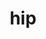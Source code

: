 ---
title: "hip"
layout: cache
categories: [package, develop]
meta: {"versions": ["5.5.1", "5.6.1", "6.1.2", "6.2.1", "6.2.4"], "compilers": ["gcc@=11.1.0", "gcc@=11.4.0", "gcc@=13.2.0"], "oss": ["ubuntu20.04", "ubuntu22.04", "ubuntu24.04"], "platforms": ["linux"], "targets": ["x86_64_v3"], "stacks": ["e4s", "gpu-tests", "ml-linux-x86_64-rocm", "root"], "num_specs": 85, "num_specs_by_stack": {"root": 85, "gpu-tests": 29, "e4s": 40, "ml-linux-x86_64-rocm": 16}}
spec_details: [{"hash": "ojrg7qjdekqvske5cg7tq2joeog625wa", "compiler": "gcc@=11.1.0", "versions": ["5.5.1"], "os": "ubuntu20.04", "platform": "linux", "target": "x86_64_v3", "variants": ["build_system=cmake", "build_type=Release", "~cuda", "generator=make", "~ipo", "patches=2d186d4,5068750,c2ee21c,ddd86f0", "+rocm"], "stacks": ["root", "gpu-tests"], "size": "-", "tarball": "https://binaries.spack.io/develop/build_cache/linux-ubuntu20.04-x86_64_v3/gcc-11.1.0/hip-5.5.1/linux-ubuntu20.04-x86_64_v3-gcc-11.1.0-hip-5.5.1-ojrg7qjdekqvske5cg7tq2joeog625wa.spack"}, {"hash": "3ckrdwlxq5j6eqbvwyd65e57neazbt4c", "compiler": "gcc@=11.1.0", "versions": ["5.6.1"], "os": "ubuntu20.04", "platform": "linux", "target": "x86_64_v3", "variants": ["build_system=cmake", "build_type=Release", "~cuda", "generator=make", "~ipo", "patches=aee7249,c2ee21c,e73e91b", "+rocm"], "stacks": ["root", "gpu-tests"], "size": "-", "tarball": "https://binaries.spack.io/develop/build_cache/linux-ubuntu20.04-x86_64_v3/gcc-11.1.0/hip-5.6.1/linux-ubuntu20.04-x86_64_v3-gcc-11.1.0-hip-5.6.1-3ckrdwlxq5j6eqbvwyd65e57neazbt4c.spack"}, {"hash": "3dvvckzgjcsk532v2bvxcijg7qcecwlm", "compiler": "gcc@=11.1.0", "versions": ["5.6.1"], "os": "ubuntu20.04", "platform": "linux", "target": "x86_64_v3", "variants": ["build_system=cmake", "build_type=Release", "~cuda", "generator=make", "~ipo", "patches=aee7249,c2ee21c,e73e91b", "+rocm"], "stacks": ["root", "gpu-tests"], "size": "-", "tarball": "https://binaries.spack.io/develop/build_cache/linux-ubuntu20.04-x86_64_v3/gcc-11.1.0/hip-5.6.1/linux-ubuntu20.04-x86_64_v3-gcc-11.1.0-hip-5.6.1-3dvvckzgjcsk532v2bvxcijg7qcecwlm.spack"}, {"hash": "4b7dwc6nm3qmlfnhzm5ofq335uutkhxl", "compiler": "gcc@=11.1.0", "versions": ["5.6.1"], "os": "ubuntu20.04", "platform": "linux", "target": "x86_64_v3", "variants": ["build_system=cmake", "build_type=Release", "~cuda", "generator=make", "~ipo", "patches=aee7249,c2ee21c,e73e91b", "+rocm"], "stacks": ["root", "gpu-tests"], "size": "-", "tarball": "https://binaries.spack.io/develop/build_cache/linux-ubuntu20.04-x86_64_v3/gcc-11.1.0/hip-5.6.1/linux-ubuntu20.04-x86_64_v3-gcc-11.1.0-hip-5.6.1-4b7dwc6nm3qmlfnhzm5ofq335uutkhxl.spack"}, {"hash": "4etcjsqblrodt223d3g2p5fa6y6stslh", "compiler": "gcc@=11.1.0", "versions": ["5.6.1"], "os": "ubuntu20.04", "platform": "linux", "target": "x86_64_v3", "variants": ["build_system=cmake", "build_type=Release", "~cuda", "generator=make", "~ipo", "patches=aee7249,c2ee21c,e73e91b", "+rocm"], "stacks": ["root", "gpu-tests"], "size": "-", "tarball": "https://binaries.spack.io/develop/build_cache/linux-ubuntu20.04-x86_64_v3/gcc-11.1.0/hip-5.6.1/linux-ubuntu20.04-x86_64_v3-gcc-11.1.0-hip-5.6.1-4etcjsqblrodt223d3g2p5fa6y6stslh.spack"}, {"hash": "4nfbreqv34p76fvdfifmap36kj2lacgj", "compiler": "gcc@=11.1.0", "versions": ["5.6.1"], "os": "ubuntu20.04", "platform": "linux", "target": "x86_64_v3", "variants": ["build_system=cmake", "build_type=Release", "~cuda", "generator=make", "~ipo", "patches=aee7249,c2ee21c,e73e91b", "+rocm"], "stacks": ["root", "gpu-tests"], "size": "-", "tarball": "https://binaries.spack.io/develop/build_cache/linux-ubuntu20.04-x86_64_v3/gcc-11.1.0/hip-5.6.1/linux-ubuntu20.04-x86_64_v3-gcc-11.1.0-hip-5.6.1-4nfbreqv34p76fvdfifmap36kj2lacgj.spack"}, {"hash": "6mll6htnjlgvd2dsrw7bkegn6m653vdn", "compiler": "gcc@=11.1.0", "versions": ["5.6.1"], "os": "ubuntu20.04", "platform": "linux", "target": "x86_64_v3", "variants": ["build_system=cmake", "build_type=Release", "~cuda", "generator=make", "~ipo", "patches=aee7249,c2ee21c,e73e91b", "+rocm"], "stacks": ["root", "gpu-tests"], "size": "-", "tarball": "https://binaries.spack.io/develop/build_cache/linux-ubuntu20.04-x86_64_v3/gcc-11.1.0/hip-5.6.1/linux-ubuntu20.04-x86_64_v3-gcc-11.1.0-hip-5.6.1-6mll6htnjlgvd2dsrw7bkegn6m653vdn.spack"}, {"hash": "6nxcbemrwdzruf43n7foeixjozjo4vmp", "compiler": "gcc@=11.1.0", "versions": ["5.6.1"], "os": "ubuntu20.04", "platform": "linux", "target": "x86_64_v3", "variants": ["build_system=cmake", "build_type=Release", "~cuda", "generator=make", "~ipo", "patches=aee7249,c2ee21c,e73e91b", "+rocm"], "stacks": ["root", "gpu-tests"], "size": "-", "tarball": "https://binaries.spack.io/develop/build_cache/linux-ubuntu20.04-x86_64_v3/gcc-11.1.0/hip-5.6.1/linux-ubuntu20.04-x86_64_v3-gcc-11.1.0-hip-5.6.1-6nxcbemrwdzruf43n7foeixjozjo4vmp.spack"}, {"hash": "6plr2nwomt3rs6z4spzomjua2ye4l7az", "compiler": "gcc@=11.1.0", "versions": ["5.6.1"], "os": "ubuntu20.04", "platform": "linux", "target": "x86_64_v3", "variants": ["build_system=cmake", "build_type=Release", "~cuda", "generator=make", "~ipo", "patches=aee7249,c2ee21c,e73e91b", "+rocm"], "stacks": ["root", "gpu-tests"], "size": "-", "tarball": "https://binaries.spack.io/develop/build_cache/linux-ubuntu20.04-x86_64_v3/gcc-11.1.0/hip-5.6.1/linux-ubuntu20.04-x86_64_v3-gcc-11.1.0-hip-5.6.1-6plr2nwomt3rs6z4spzomjua2ye4l7az.spack"}, {"hash": "7qvfehaniclknpa3pwpdbclgwwn4lu4p", "compiler": "gcc@=11.1.0", "versions": ["5.6.1"], "os": "ubuntu20.04", "platform": "linux", "target": "x86_64_v3", "variants": ["build_system=cmake", "build_type=Release", "~cuda", "generator=make", "~ipo", "patches=aee7249,c2ee21c,e73e91b", "+rocm"], "stacks": ["root", "gpu-tests"], "size": "-", "tarball": "https://binaries.spack.io/develop/build_cache/linux-ubuntu20.04-x86_64_v3/gcc-11.1.0/hip-5.6.1/linux-ubuntu20.04-x86_64_v3-gcc-11.1.0-hip-5.6.1-7qvfehaniclknpa3pwpdbclgwwn4lu4p.spack"}, {"hash": "aim7nqila5bfqcxdvfshxfptg4hcogfc", "compiler": "gcc@=11.1.0", "versions": ["5.6.1"], "os": "ubuntu20.04", "platform": "linux", "target": "x86_64_v3", "variants": ["build_system=cmake", "build_type=Release", "~cuda", "generator=make", "~ipo", "patches=aee7249,c2ee21c,e73e91b", "+rocm"], "stacks": ["root", "gpu-tests"], "size": "-", "tarball": "https://binaries.spack.io/develop/build_cache/linux-ubuntu20.04-x86_64_v3/gcc-11.1.0/hip-5.6.1/linux-ubuntu20.04-x86_64_v3-gcc-11.1.0-hip-5.6.1-aim7nqila5bfqcxdvfshxfptg4hcogfc.spack"}, {"hash": "cch3qgws37ro7himoja7hzg4hkckvlst", "compiler": "gcc@=11.1.0", "versions": ["5.6.1"], "os": "ubuntu20.04", "platform": "linux", "target": "x86_64_v3", "variants": ["build_system=cmake", "build_type=Release", "~cuda", "generator=make", "~ipo", "patches=aee7249,c2ee21c,e73e91b", "+rocm"], "stacks": ["root", "gpu-tests"], "size": "-", "tarball": "https://binaries.spack.io/develop/build_cache/linux-ubuntu20.04-x86_64_v3/gcc-11.1.0/hip-5.6.1/linux-ubuntu20.04-x86_64_v3-gcc-11.1.0-hip-5.6.1-cch3qgws37ro7himoja7hzg4hkckvlst.spack"}, {"hash": "d2tnpwqtcpbrpcmykbc3bbr6x2n5pxxd", "compiler": "gcc@=11.1.0", "versions": ["5.6.1"], "os": "ubuntu20.04", "platform": "linux", "target": "x86_64_v3", "variants": ["build_system=cmake", "build_type=Release", "~cuda", "generator=make", "~ipo", "patches=aee7249,c2ee21c,e73e91b", "+rocm"], "stacks": ["root", "gpu-tests"], "size": "-", "tarball": "https://binaries.spack.io/develop/build_cache/linux-ubuntu20.04-x86_64_v3/gcc-11.1.0/hip-5.6.1/linux-ubuntu20.04-x86_64_v3-gcc-11.1.0-hip-5.6.1-d2tnpwqtcpbrpcmykbc3bbr6x2n5pxxd.spack"}, {"hash": "eblv2jr3wsuk2arzl7ptx2i5ba2jqqeu", "compiler": "gcc@=11.1.0", "versions": ["5.6.1"], "os": "ubuntu20.04", "platform": "linux", "target": "x86_64_v3", "variants": ["build_system=cmake", "build_type=Release", "~cuda", "generator=make", "~ipo", "patches=aee7249,c2ee21c,e73e91b", "+rocm"], "stacks": ["root", "gpu-tests"], "size": "-", "tarball": "https://binaries.spack.io/develop/build_cache/linux-ubuntu20.04-x86_64_v3/gcc-11.1.0/hip-5.6.1/linux-ubuntu20.04-x86_64_v3-gcc-11.1.0-hip-5.6.1-eblv2jr3wsuk2arzl7ptx2i5ba2jqqeu.spack"}, {"hash": "k6njwm4pkcumxbrr5tv6wpt464ot2qxn", "compiler": "gcc@=11.1.0", "versions": ["5.6.1"], "os": "ubuntu20.04", "platform": "linux", "target": "x86_64_v3", "variants": ["build_system=cmake", "build_type=Release", "~cuda", "generator=make", "~ipo", "patches=aee7249,c2ee21c,e73e91b", "+rocm"], "stacks": ["root", "gpu-tests"], "size": "-", "tarball": "https://binaries.spack.io/develop/build_cache/linux-ubuntu20.04-x86_64_v3/gcc-11.1.0/hip-5.6.1/linux-ubuntu20.04-x86_64_v3-gcc-11.1.0-hip-5.6.1-k6njwm4pkcumxbrr5tv6wpt464ot2qxn.spack"}, {"hash": "o7gwoeohgft5ppyatsz4wwz3b5dqa2p3", "compiler": "gcc@=11.1.0", "versions": ["5.6.1"], "os": "ubuntu20.04", "platform": "linux", "target": "x86_64_v3", "variants": ["build_system=cmake", "build_type=Release", "~cuda", "generator=make", "~ipo", "patches=aee7249,c2ee21c,e73e91b", "+rocm"], "stacks": ["root", "gpu-tests"], "size": "-", "tarball": "https://binaries.spack.io/develop/build_cache/linux-ubuntu20.04-x86_64_v3/gcc-11.1.0/hip-5.6.1/linux-ubuntu20.04-x86_64_v3-gcc-11.1.0-hip-5.6.1-o7gwoeohgft5ppyatsz4wwz3b5dqa2p3.spack"}, {"hash": "pmsbmqaolkee6mjqefyizay5pp7b5dnm", "compiler": "gcc@=11.1.0", "versions": ["5.6.1"], "os": "ubuntu20.04", "platform": "linux", "target": "x86_64_v3", "variants": ["build_system=cmake", "build_type=Release", "~cuda", "generator=make", "~ipo", "patches=aee7249,c2ee21c,e73e91b", "+rocm"], "stacks": ["root", "gpu-tests"], "size": "-", "tarball": "https://binaries.spack.io/develop/build_cache/linux-ubuntu20.04-x86_64_v3/gcc-11.1.0/hip-5.6.1/linux-ubuntu20.04-x86_64_v3-gcc-11.1.0-hip-5.6.1-pmsbmqaolkee6mjqefyizay5pp7b5dnm.spack"}, {"hash": "rg2ie67nknxl3bm4bbrcrqnyh7hhq4uj", "compiler": "gcc@=11.1.0", "versions": ["5.6.1"], "os": "ubuntu20.04", "platform": "linux", "target": "x86_64_v3", "variants": ["build_system=cmake", "build_type=Release", "~cuda", "generator=make", "~ipo", "patches=aee7249,c2ee21c,e73e91b", "+rocm"], "stacks": ["root", "gpu-tests"], "size": "-", "tarball": "https://binaries.spack.io/develop/build_cache/linux-ubuntu20.04-x86_64_v3/gcc-11.1.0/hip-5.6.1/linux-ubuntu20.04-x86_64_v3-gcc-11.1.0-hip-5.6.1-rg2ie67nknxl3bm4bbrcrqnyh7hhq4uj.spack"}, {"hash": "rhuypngl3qde26lhj4zwobr63pyxtyz5", "compiler": "gcc@=11.1.0", "versions": ["5.6.1"], "os": "ubuntu20.04", "platform": "linux", "target": "x86_64_v3", "variants": ["build_system=cmake", "build_type=Release", "~cuda", "generator=make", "~ipo", "patches=aee7249,c2ee21c,e73e91b", "+rocm"], "stacks": ["root", "gpu-tests"], "size": "-", "tarball": "https://binaries.spack.io/develop/build_cache/linux-ubuntu20.04-x86_64_v3/gcc-11.1.0/hip-5.6.1/linux-ubuntu20.04-x86_64_v3-gcc-11.1.0-hip-5.6.1-rhuypngl3qde26lhj4zwobr63pyxtyz5.spack"}, {"hash": "t6y63gxswpa25p2baxgk3s3zfgwc62df", "compiler": "gcc@=11.1.0", "versions": ["5.6.1"], "os": "ubuntu20.04", "platform": "linux", "target": "x86_64_v3", "variants": ["build_system=cmake", "build_type=Release", "~cuda", "generator=make", "~ipo", "patches=aee7249,c2ee21c,e73e91b", "+rocm"], "stacks": ["root", "gpu-tests"], "size": "-", "tarball": "https://binaries.spack.io/develop/build_cache/linux-ubuntu20.04-x86_64_v3/gcc-11.1.0/hip-5.6.1/linux-ubuntu20.04-x86_64_v3-gcc-11.1.0-hip-5.6.1-t6y63gxswpa25p2baxgk3s3zfgwc62df.spack"}, {"hash": "tkcivgxcn2meec6wsmjcxkbdfz7fttu3", "compiler": "gcc@=11.1.0", "versions": ["5.6.1"], "os": "ubuntu20.04", "platform": "linux", "target": "x86_64_v3", "variants": ["build_system=cmake", "build_type=Release", "~cuda", "generator=make", "~ipo", "patches=aee7249,c2ee21c,e73e91b", "+rocm"], "stacks": ["root", "gpu-tests"], "size": "-", "tarball": "https://binaries.spack.io/develop/build_cache/linux-ubuntu20.04-x86_64_v3/gcc-11.1.0/hip-5.6.1/linux-ubuntu20.04-x86_64_v3-gcc-11.1.0-hip-5.6.1-tkcivgxcn2meec6wsmjcxkbdfz7fttu3.spack"}, {"hash": "uq5ip24rxjvu4w5efbnp67q6bupjbsk6", "compiler": "gcc@=11.1.0", "versions": ["5.6.1"], "os": "ubuntu20.04", "platform": "linux", "target": "x86_64_v3", "variants": ["build_system=cmake", "build_type=Release", "~cuda", "generator=make", "~ipo", "patches=aee7249,c2ee21c,e73e91b", "+rocm"], "stacks": ["root", "gpu-tests"], "size": "-", "tarball": "https://binaries.spack.io/develop/build_cache/linux-ubuntu20.04-x86_64_v3/gcc-11.1.0/hip-5.6.1/linux-ubuntu20.04-x86_64_v3-gcc-11.1.0-hip-5.6.1-uq5ip24rxjvu4w5efbnp67q6bupjbsk6.spack"}, {"hash": "vg76oxosnycfgulgaqlnop5x5wqbvndo", "compiler": "gcc@=11.1.0", "versions": ["5.6.1"], "os": "ubuntu20.04", "platform": "linux", "target": "x86_64_v3", "variants": ["build_system=cmake", "build_type=Release", "~cuda", "generator=make", "~ipo", "patches=aee7249,c2ee21c,e73e91b", "+rocm"], "stacks": ["root", "gpu-tests"], "size": "-", "tarball": "https://binaries.spack.io/develop/build_cache/linux-ubuntu20.04-x86_64_v3/gcc-11.1.0/hip-5.6.1/linux-ubuntu20.04-x86_64_v3-gcc-11.1.0-hip-5.6.1-vg76oxosnycfgulgaqlnop5x5wqbvndo.spack"}, {"hash": "w37ohitcr6rktzc6te3t72abiz3mdw5j", "compiler": "gcc@=11.1.0", "versions": ["5.6.1"], "os": "ubuntu20.04", "platform": "linux", "target": "x86_64_v3", "variants": ["build_system=cmake", "build_type=Release", "~cuda", "generator=make", "~ipo", "patches=aee7249,c2ee21c,e73e91b", "+rocm"], "stacks": ["root", "gpu-tests"], "size": "-", "tarball": "https://binaries.spack.io/develop/build_cache/linux-ubuntu20.04-x86_64_v3/gcc-11.1.0/hip-5.6.1/linux-ubuntu20.04-x86_64_v3-gcc-11.1.0-hip-5.6.1-w37ohitcr6rktzc6te3t72abiz3mdw5j.spack"}, {"hash": "wdtpgjvr3ka7vwfeli5oebj7uo4j4kyh", "compiler": "gcc@=11.1.0", "versions": ["5.6.1"], "os": "ubuntu20.04", "platform": "linux", "target": "x86_64_v3", "variants": ["build_system=cmake", "build_type=Release", "~cuda", "generator=make", "~ipo", "patches=aee7249,c2ee21c,e73e91b", "+rocm"], "stacks": ["root", "gpu-tests"], "size": "-", "tarball": "https://binaries.spack.io/develop/build_cache/linux-ubuntu20.04-x86_64_v3/gcc-11.1.0/hip-5.6.1/linux-ubuntu20.04-x86_64_v3-gcc-11.1.0-hip-5.6.1-wdtpgjvr3ka7vwfeli5oebj7uo4j4kyh.spack"}, {"hash": "wezjgqhpb75itvtte3dmbxmwdyjhs5mj", "compiler": "gcc@=11.1.0", "versions": ["5.6.1"], "os": "ubuntu20.04", "platform": "linux", "target": "x86_64_v3", "variants": ["build_system=cmake", "build_type=Release", "~cuda", "generator=make", "~ipo", "patches=aee7249,c2ee21c,e73e91b", "+rocm"], "stacks": ["root", "gpu-tests"], "size": "-", "tarball": "https://binaries.spack.io/develop/build_cache/linux-ubuntu20.04-x86_64_v3/gcc-11.1.0/hip-5.6.1/linux-ubuntu20.04-x86_64_v3-gcc-11.1.0-hip-5.6.1-wezjgqhpb75itvtte3dmbxmwdyjhs5mj.spack"}, {"hash": "xg2mp2gmocvti6mb5it5rb3nsvhljaw7", "compiler": "gcc@=11.1.0", "versions": ["5.6.1"], "os": "ubuntu20.04", "platform": "linux", "target": "x86_64_v3", "variants": ["build_system=cmake", "build_type=Release", "~cuda", "generator=make", "~ipo", "patches=aee7249,c2ee21c,e73e91b", "+rocm"], "stacks": ["root", "gpu-tests"], "size": "-", "tarball": "https://binaries.spack.io/develop/build_cache/linux-ubuntu20.04-x86_64_v3/gcc-11.1.0/hip-5.6.1/linux-ubuntu20.04-x86_64_v3-gcc-11.1.0-hip-5.6.1-xg2mp2gmocvti6mb5it5rb3nsvhljaw7.spack"}, {"hash": "xu2vb3tnqgsznmqpxcf63yonfd4dzxkg", "compiler": "gcc@=11.1.0", "versions": ["5.6.1"], "os": "ubuntu20.04", "platform": "linux", "target": "x86_64_v3", "variants": ["build_system=cmake", "build_type=Release", "~cuda", "generator=make", "~ipo", "patches=aee7249,c2ee21c,e73e91b", "+rocm"], "stacks": ["root", "gpu-tests"], "size": "-", "tarball": "https://binaries.spack.io/develop/build_cache/linux-ubuntu20.04-x86_64_v3/gcc-11.1.0/hip-5.6.1/linux-ubuntu20.04-x86_64_v3-gcc-11.1.0-hip-5.6.1-xu2vb3tnqgsznmqpxcf63yonfd4dzxkg.spack"}, {"hash": "zknbnp5i62ldxadnrk6aveor5i52sryv", "compiler": "gcc@=11.1.0", "versions": ["5.6.1"], "os": "ubuntu20.04", "platform": "linux", "target": "x86_64_v3", "variants": ["build_system=cmake", "build_type=Release", "~cuda", "generator=make", "~ipo", "patches=aee7249,c2ee21c,e73e91b", "+rocm"], "stacks": ["root", "gpu-tests"], "size": "-", "tarball": "https://binaries.spack.io/develop/build_cache/linux-ubuntu20.04-x86_64_v3/gcc-11.1.0/hip-5.6.1/linux-ubuntu20.04-x86_64_v3-gcc-11.1.0-hip-5.6.1-zknbnp5i62ldxadnrk6aveor5i52sryv.spack"}, {"hash": "6kvpa6f6vm5mcbipar2brhj4fz33juba", "compiler": "gcc@=11.4.0", "versions": ["6.2.1"], "os": "ubuntu22.04", "platform": "linux", "target": "x86_64_v3", "variants": ["~asan", "build_system=cmake", "build_type=Release", "~cuda", "generator=make", "~ipo", "patches=1f65dfe", "+rocm"], "stacks": ["root", "e4s"], "size": "-", "tarball": "https://binaries.spack.io/develop/build_cache/linux-ubuntu22.04-x86_64_v3/gcc-11.4.0/hip-6.2.1/linux-ubuntu22.04-x86_64_v3-gcc-11.4.0-hip-6.2.1-6kvpa6f6vm5mcbipar2brhj4fz33juba.spack"}, {"hash": "zn4m4v6bdq7ahth3bntcaxyeurefkvrr", "compiler": "gcc@=11.4.0", "versions": ["6.2.1"], "os": "ubuntu22.04", "platform": "linux", "target": "x86_64_v3", "variants": ["~asan", "build_system=cmake", "build_type=Release", "~cuda", "generator=make", "~ipo", "patches=1f65dfe", "+rocm"], "stacks": ["root", "e4s"], "size": "-", "tarball": "https://binaries.spack.io/develop/build_cache/linux-ubuntu22.04-x86_64_v3/gcc-11.4.0/hip-6.2.1/linux-ubuntu22.04-x86_64_v3-gcc-11.4.0-hip-6.2.1-zn4m4v6bdq7ahth3bntcaxyeurefkvrr.spack"}, {"hash": "zmry5f3x55idlyj4dg5yixb7kndj4x3a", "compiler": "gcc@=11.4.0", "versions": ["6.2.1"], "os": "ubuntu22.04", "platform": "linux", "target": "x86_64_v3", "variants": ["~asan", "build_system=cmake", "build_type=Release", "~cuda", "generator=make", "~ipo", "patches=1f65dfe", "+rocm"], "stacks": ["root", "e4s"], "size": "-", "tarball": "https://binaries.spack.io/develop/build_cache/linux-ubuntu22.04-x86_64_v3/gcc-11.4.0/hip-6.2.1/linux-ubuntu22.04-x86_64_v3-gcc-11.4.0-hip-6.2.1-zmry5f3x55idlyj4dg5yixb7kndj4x3a.spack"}, {"hash": "kcnvajvuimsciadjmfqqxde7ceoundo6", "compiler": "gcc@=11.4.0", "versions": ["6.2.1"], "os": "ubuntu22.04", "platform": "linux", "target": "x86_64_v3", "variants": ["~asan", "build_system=cmake", "build_type=Release", "~cuda", "generator=make", "~ipo", "patches=1f65dfe", "+rocm"], "stacks": ["root", "e4s"], "size": "-", "tarball": "https://binaries.spack.io/develop/build_cache/linux-ubuntu22.04-x86_64_v3/gcc-11.4.0/hip-6.2.1/linux-ubuntu22.04-x86_64_v3-gcc-11.4.0-hip-6.2.1-kcnvajvuimsciadjmfqqxde7ceoundo6.spack"}, {"hash": "aijmdxrjyanaiy2sp4gw5mo7cyopu7rh", "compiler": "gcc@=11.4.0", "versions": ["6.2.1"], "os": "ubuntu22.04", "platform": "linux", "target": "x86_64_v3", "variants": ["~asan", "build_system=cmake", "build_type=Release", "~cuda", "generator=make", "~ipo", "patches=1f65dfe", "+rocm"], "stacks": ["root", "e4s"], "size": "-", "tarball": "https://binaries.spack.io/develop/build_cache/linux-ubuntu22.04-x86_64_v3/gcc-11.4.0/hip-6.2.1/linux-ubuntu22.04-x86_64_v3-gcc-11.4.0-hip-6.2.1-aijmdxrjyanaiy2sp4gw5mo7cyopu7rh.spack"}, {"hash": "h4fs3rw3uho55vx3pkmovs574gllgyze", "compiler": "gcc@=11.4.0", "versions": ["6.2.1"], "os": "ubuntu22.04", "platform": "linux", "target": "x86_64_v3", "variants": ["~asan", "build_system=cmake", "build_type=Release", "~cuda", "generator=make", "~ipo", "patches=1f65dfe", "+rocm"], "stacks": ["root", "e4s"], "size": "-", "tarball": "https://binaries.spack.io/develop/build_cache/linux-ubuntu22.04-x86_64_v3/gcc-11.4.0/hip-6.2.1/linux-ubuntu22.04-x86_64_v3-gcc-11.4.0-hip-6.2.1-h4fs3rw3uho55vx3pkmovs574gllgyze.spack"}, {"hash": "rnogd54qpmrtcwj4wil5dmrhljdvbrya", "compiler": "gcc@=11.4.0", "versions": ["6.2.1"], "os": "ubuntu22.04", "platform": "linux", "target": "x86_64_v3", "variants": ["~asan", "build_system=cmake", "build_type=Release", "~cuda", "generator=make", "~ipo", "patches=1f65dfe", "+rocm"], "stacks": ["root", "e4s"], "size": "-", "tarball": "https://binaries.spack.io/develop/build_cache/linux-ubuntu22.04-x86_64_v3/gcc-11.4.0/hip-6.2.1/linux-ubuntu22.04-x86_64_v3-gcc-11.4.0-hip-6.2.1-rnogd54qpmrtcwj4wil5dmrhljdvbrya.spack"}, {"hash": "nyqncanv2jdg5wdxhysexwbpl2epdhbq", "compiler": "gcc@=11.4.0", "versions": ["6.2.4"], "os": "ubuntu22.04", "platform": "linux", "target": "x86_64_v3", "variants": ["~asan", "build_system=cmake", "build_type=Release", "~cuda", "generator=make", "~ipo", "patches=1f65dfe", "+rocm"], "stacks": ["root", "e4s"], "size": "-", "tarball": "https://binaries.spack.io/develop/build_cache/linux-ubuntu22.04-x86_64_v3/gcc-11.4.0/hip-6.2.4/linux-ubuntu22.04-x86_64_v3-gcc-11.4.0-hip-6.2.4-nyqncanv2jdg5wdxhysexwbpl2epdhbq.spack"}, {"hash": "nvjpkknsczp4xul3k2tbtlfqpswk4kuv", "compiler": "gcc@=11.4.0", "versions": ["6.2.4"], "os": "ubuntu22.04", "platform": "linux", "target": "x86_64_v3", "variants": ["~asan", "build_system=cmake", "build_type=Release", "~cuda", "generator=make", "~ipo", "patches=1f65dfe", "+rocm"], "stacks": ["root", "e4s"], "size": "-", "tarball": "https://binaries.spack.io/develop/build_cache/linux-ubuntu22.04-x86_64_v3/gcc-11.4.0/hip-6.2.4/linux-ubuntu22.04-x86_64_v3-gcc-11.4.0-hip-6.2.4-nvjpkknsczp4xul3k2tbtlfqpswk4kuv.spack"}, {"hash": "usqme62p2dfptzdmexx73oqqqcvutmrm", "compiler": "gcc@=11.4.0", "versions": ["6.2.4"], "os": "ubuntu22.04", "platform": "linux", "target": "x86_64_v3", "variants": ["~asan", "build_system=cmake", "build_type=Release", "~cuda", "generator=make", "~ipo", "patches=1f65dfe", "+rocm"], "stacks": ["root", "e4s"], "size": "-", "tarball": "https://binaries.spack.io/develop/build_cache/linux-ubuntu22.04-x86_64_v3/gcc-11.4.0/hip-6.2.4/linux-ubuntu22.04-x86_64_v3-gcc-11.4.0-hip-6.2.4-usqme62p2dfptzdmexx73oqqqcvutmrm.spack"}, {"hash": "j7aq6egdaimxefmuczoprlmzmbk4qiiu", "compiler": "gcc@=11.4.0", "versions": ["6.2.1"], "os": "ubuntu22.04", "platform": "linux", "target": "x86_64_v3", "variants": ["~asan", "build_system=cmake", "build_type=Release", "~cuda", "generator=make", "~ipo", "patches=1f65dfe", "+rocm"], "stacks": ["root", "e4s"], "size": "-", "tarball": "https://binaries.spack.io/develop/build_cache/linux-ubuntu22.04-x86_64_v3/gcc-11.4.0/hip-6.2.1/linux-ubuntu22.04-x86_64_v3-gcc-11.4.0-hip-6.2.1-j7aq6egdaimxefmuczoprlmzmbk4qiiu.spack"}, {"hash": "aaok4skdzuh5nun52x4qsdbit4ev2j5s", "compiler": "gcc@=11.4.0", "versions": ["6.2.4"], "os": "ubuntu22.04", "platform": "linux", "target": "x86_64_v3", "variants": ["~asan", "build_system=cmake", "build_type=Release", "~cuda", "generator=make", "~ipo", "patches=1f65dfe", "+rocm"], "stacks": ["root", "e4s"], "size": "-", "tarball": "https://binaries.spack.io/develop/build_cache/linux-ubuntu22.04-x86_64_v3/gcc-11.4.0/hip-6.2.4/linux-ubuntu22.04-x86_64_v3-gcc-11.4.0-hip-6.2.4-aaok4skdzuh5nun52x4qsdbit4ev2j5s.spack"}, {"hash": "6sbuadvmzqpxvhlukvanndzxdqyust7m", "compiler": "gcc@=11.4.0", "versions": ["6.2.1"], "os": "ubuntu22.04", "platform": "linux", "target": "x86_64_v3", "variants": ["~asan", "build_system=cmake", "build_type=Release", "~cuda", "generator=make", "~ipo", "patches=1f65dfe", "+rocm"], "stacks": ["root", "e4s"], "size": "-", "tarball": "https://binaries.spack.io/develop/build_cache/linux-ubuntu22.04-x86_64_v3/gcc-11.4.0/hip-6.2.1/linux-ubuntu22.04-x86_64_v3-gcc-11.4.0-hip-6.2.1-6sbuadvmzqpxvhlukvanndzxdqyust7m.spack"}, {"hash": "77asvedo3m4zufoprji6qzdkemqu4gtq", "compiler": "gcc@=11.4.0", "versions": ["6.2.1"], "os": "ubuntu22.04", "platform": "linux", "target": "x86_64_v3", "variants": ["~asan", "build_system=cmake", "build_type=Release", "~cuda", "generator=make", "~ipo", "patches=1f65dfe", "+rocm"], "stacks": ["root", "e4s"], "size": "-", "tarball": "https://binaries.spack.io/develop/build_cache/linux-ubuntu22.04-x86_64_v3/gcc-11.4.0/hip-6.2.1/linux-ubuntu22.04-x86_64_v3-gcc-11.4.0-hip-6.2.1-77asvedo3m4zufoprji6qzdkemqu4gtq.spack"}, {"hash": "icwl7twxabm5t4oznsuylrkz52vnfzz4", "compiler": "gcc@=11.4.0", "versions": ["6.2.1"], "os": "ubuntu22.04", "platform": "linux", "target": "x86_64_v3", "variants": ["~asan", "build_system=cmake", "build_type=Release", "~cuda", "generator=make", "~ipo", "patches=1f65dfe", "+rocm"], "stacks": ["root", "e4s"], "size": "-", "tarball": "https://binaries.spack.io/develop/build_cache/linux-ubuntu22.04-x86_64_v3/gcc-11.4.0/hip-6.2.1/linux-ubuntu22.04-x86_64_v3-gcc-11.4.0-hip-6.2.1-icwl7twxabm5t4oznsuylrkz52vnfzz4.spack"}, {"hash": "bxfmwlbvswrd6sz7hzjqg36fiavj2d3h", "compiler": "gcc@=11.4.0", "versions": ["6.2.1"], "os": "ubuntu22.04", "platform": "linux", "target": "x86_64_v3", "variants": ["~asan", "build_system=cmake", "build_type=Release", "~cuda", "generator=make", "~ipo", "patches=1f65dfe", "+rocm"], "stacks": ["root", "e4s"], "size": "-", "tarball": "https://binaries.spack.io/develop/build_cache/linux-ubuntu22.04-x86_64_v3/gcc-11.4.0/hip-6.2.1/linux-ubuntu22.04-x86_64_v3-gcc-11.4.0-hip-6.2.1-bxfmwlbvswrd6sz7hzjqg36fiavj2d3h.spack"}, {"hash": "wn6bna4euzpfmpnpoig7ja3mjjjdsbme", "compiler": "gcc@=11.4.0", "versions": ["6.2.4"], "os": "ubuntu22.04", "platform": "linux", "target": "x86_64_v3", "variants": ["~asan", "build_system=cmake", "build_type=Release", "~cuda", "generator=make", "~ipo", "patches=1f65dfe", "+rocm"], "stacks": ["root", "e4s"], "size": "-", "tarball": "https://binaries.spack.io/develop/build_cache/linux-ubuntu22.04-x86_64_v3/gcc-11.4.0/hip-6.2.4/linux-ubuntu22.04-x86_64_v3-gcc-11.4.0-hip-6.2.4-wn6bna4euzpfmpnpoig7ja3mjjjdsbme.spack"}, {"hash": "lccdbolom56cwmrkf2hu35c3yuxbynrk", "compiler": "gcc@=11.4.0", "versions": ["6.2.1"], "os": "ubuntu22.04", "platform": "linux", "target": "x86_64_v3", "variants": ["~asan", "build_system=cmake", "build_type=Release", "~cuda", "generator=make", "~ipo", "patches=1f65dfe", "+rocm"], "stacks": ["root", "e4s"], "size": "-", "tarball": "https://binaries.spack.io/develop/build_cache/linux-ubuntu22.04-x86_64_v3/gcc-11.4.0/hip-6.2.1/linux-ubuntu22.04-x86_64_v3-gcc-11.4.0-hip-6.2.1-lccdbolom56cwmrkf2hu35c3yuxbynrk.spack"}, {"hash": "qyruzagpevwg3nanjnp7ekjlou53iwdb", "compiler": "gcc@=11.4.0", "versions": ["6.2.4"], "os": "ubuntu22.04", "platform": "linux", "target": "x86_64_v3", "variants": ["~asan", "build_system=cmake", "build_type=Release", "~cuda", "generator=make", "~ipo", "patches=1f65dfe", "+rocm"], "stacks": ["root", "e4s"], "size": "-", "tarball": "https://binaries.spack.io/develop/build_cache/linux-ubuntu22.04-x86_64_v3/gcc-11.4.0/hip-6.2.4/linux-ubuntu22.04-x86_64_v3-gcc-11.4.0-hip-6.2.4-qyruzagpevwg3nanjnp7ekjlou53iwdb.spack"}, {"hash": "bqysnrqk3nyxqvmhitknaqh7kefpxjmj", "compiler": "gcc@=11.4.0", "versions": ["6.2.1"], "os": "ubuntu22.04", "platform": "linux", "target": "x86_64_v3", "variants": ["~asan", "build_system=cmake", "build_type=Release", "~cuda", "generator=make", "~ipo", "patches=1f65dfe", "+rocm"], "stacks": ["root", "e4s"], "size": "-", "tarball": "https://binaries.spack.io/develop/build_cache/linux-ubuntu22.04-x86_64_v3/gcc-11.4.0/hip-6.2.1/linux-ubuntu22.04-x86_64_v3-gcc-11.4.0-hip-6.2.1-bqysnrqk3nyxqvmhitknaqh7kefpxjmj.spack"}, {"hash": "6tkabaedllcngtudheswyaprennvfgmz", "compiler": "gcc@=11.4.0", "versions": ["6.2.1"], "os": "ubuntu22.04", "platform": "linux", "target": "x86_64_v3", "variants": ["~asan", "build_system=cmake", "build_type=Release", "~cuda", "generator=make", "~ipo", "patches=1f65dfe", "+rocm"], "stacks": ["root", "e4s"], "size": "-", "tarball": "https://binaries.spack.io/develop/build_cache/linux-ubuntu22.04-x86_64_v3/gcc-11.4.0/hip-6.2.1/linux-ubuntu22.04-x86_64_v3-gcc-11.4.0-hip-6.2.1-6tkabaedllcngtudheswyaprennvfgmz.spack"}, {"hash": "6xkgt7ja2llh7gorgyct6kk7s3vcopgr", "compiler": "gcc@=11.4.0", "versions": ["6.2.1"], "os": "ubuntu22.04", "platform": "linux", "target": "x86_64_v3", "variants": ["~asan", "build_system=cmake", "build_type=Release", "~cuda", "generator=make", "~ipo", "patches=1f65dfe", "+rocm"], "stacks": ["root", "e4s"], "size": "-", "tarball": "https://binaries.spack.io/develop/build_cache/linux-ubuntu22.04-x86_64_v3/gcc-11.4.0/hip-6.2.1/linux-ubuntu22.04-x86_64_v3-gcc-11.4.0-hip-6.2.1-6xkgt7ja2llh7gorgyct6kk7s3vcopgr.spack"}, {"hash": "7x66iobbiuhez43opyynz34w7v7v5qzl", "compiler": "gcc@=11.4.0", "versions": ["6.2.1"], "os": "ubuntu22.04", "platform": "linux", "target": "x86_64_v3", "variants": ["~asan", "build_system=cmake", "build_type=Release", "~cuda", "generator=make", "~ipo", "patches=1f65dfe", "+rocm"], "stacks": ["root", "e4s"], "size": "-", "tarball": "https://binaries.spack.io/develop/build_cache/linux-ubuntu22.04-x86_64_v3/gcc-11.4.0/hip-6.2.1/linux-ubuntu22.04-x86_64_v3-gcc-11.4.0-hip-6.2.1-7x66iobbiuhez43opyynz34w7v7v5qzl.spack"}, {"hash": "blfc7zvlyl54ubgw7pmwasmhzwqp5n2b", "compiler": "gcc@=11.4.0", "versions": ["6.2.1"], "os": "ubuntu22.04", "platform": "linux", "target": "x86_64_v3", "variants": ["~asan", "build_system=cmake", "build_type=Release", "~cuda", "generator=make", "~ipo", "patches=1f65dfe", "+rocm"], "stacks": ["root", "e4s"], "size": "-", "tarball": "https://binaries.spack.io/develop/build_cache/linux-ubuntu22.04-x86_64_v3/gcc-11.4.0/hip-6.2.1/linux-ubuntu22.04-x86_64_v3-gcc-11.4.0-hip-6.2.1-blfc7zvlyl54ubgw7pmwasmhzwqp5n2b.spack"}, {"hash": "cjlbaxjzsmdumv3ldng2hshrxhbb22ws", "compiler": "gcc@=11.4.0", "versions": ["6.2.1"], "os": "ubuntu22.04", "platform": "linux", "target": "x86_64_v3", "variants": ["~asan", "build_system=cmake", "build_type=Release", "~cuda", "generator=make", "~ipo", "patches=1f65dfe", "+rocm"], "stacks": ["root", "e4s"], "size": "-", "tarball": "https://binaries.spack.io/develop/build_cache/linux-ubuntu22.04-x86_64_v3/gcc-11.4.0/hip-6.2.1/linux-ubuntu22.04-x86_64_v3-gcc-11.4.0-hip-6.2.1-cjlbaxjzsmdumv3ldng2hshrxhbb22ws.spack"}, {"hash": "dfgr4vahw63rfpjggajcts3y3qy45n7g", "compiler": "gcc@=11.4.0", "versions": ["6.2.1"], "os": "ubuntu22.04", "platform": "linux", "target": "x86_64_v3", "variants": ["~asan", "build_system=cmake", "build_type=Release", "~cuda", "generator=make", "~ipo", "patches=1f65dfe", "+rocm"], "stacks": ["root", "e4s"], "size": "-", "tarball": "https://binaries.spack.io/develop/build_cache/linux-ubuntu22.04-x86_64_v3/gcc-11.4.0/hip-6.2.1/linux-ubuntu22.04-x86_64_v3-gcc-11.4.0-hip-6.2.1-dfgr4vahw63rfpjggajcts3y3qy45n7g.spack"}, {"hash": "ejjf4n77su4wktc7gnyjql7vnu22tid3", "compiler": "gcc@=11.4.0", "versions": ["6.2.1"], "os": "ubuntu22.04", "platform": "linux", "target": "x86_64_v3", "variants": ["~asan", "build_system=cmake", "build_type=Release", "~cuda", "generator=make", "~ipo", "patches=1f65dfe", "+rocm"], "stacks": ["root", "e4s"], "size": "-", "tarball": "https://binaries.spack.io/develop/build_cache/linux-ubuntu22.04-x86_64_v3/gcc-11.4.0/hip-6.2.1/linux-ubuntu22.04-x86_64_v3-gcc-11.4.0-hip-6.2.1-ejjf4n77su4wktc7gnyjql7vnu22tid3.spack"}, {"hash": "fy3lra2zfqwmnvywvcnerx6tm5ndufib", "compiler": "gcc@=11.4.0", "versions": ["6.2.1"], "os": "ubuntu22.04", "platform": "linux", "target": "x86_64_v3", "variants": ["~asan", "build_system=cmake", "build_type=Release", "~cuda", "generator=make", "~ipo", "patches=1f65dfe", "+rocm"], "stacks": ["root", "e4s"], "size": "-", "tarball": "https://binaries.spack.io/develop/build_cache/linux-ubuntu22.04-x86_64_v3/gcc-11.4.0/hip-6.2.1/linux-ubuntu22.04-x86_64_v3-gcc-11.4.0-hip-6.2.1-fy3lra2zfqwmnvywvcnerx6tm5ndufib.spack"}, {"hash": "ixduaazoisaep3cm63x2zn4wqhpgtyhe", "compiler": "gcc@=11.4.0", "versions": ["6.2.1"], "os": "ubuntu22.04", "platform": "linux", "target": "x86_64_v3", "variants": ["~asan", "build_system=cmake", "build_type=Release", "~cuda", "generator=make", "~ipo", "patches=1f65dfe", "+rocm"], "stacks": ["root", "e4s"], "size": "-", "tarball": "https://binaries.spack.io/develop/build_cache/linux-ubuntu22.04-x86_64_v3/gcc-11.4.0/hip-6.2.1/linux-ubuntu22.04-x86_64_v3-gcc-11.4.0-hip-6.2.1-ixduaazoisaep3cm63x2zn4wqhpgtyhe.spack"}, {"hash": "m6oqnuswohs6dzoektpjay7ocufb54b2", "compiler": "gcc@=11.4.0", "versions": ["6.2.1"], "os": "ubuntu22.04", "platform": "linux", "target": "x86_64_v3", "variants": ["~asan", "build_system=cmake", "build_type=Release", "~cuda", "generator=make", "~ipo", "patches=1f65dfe", "+rocm"], "stacks": ["root", "e4s"], "size": "-", "tarball": "https://binaries.spack.io/develop/build_cache/linux-ubuntu22.04-x86_64_v3/gcc-11.4.0/hip-6.2.1/linux-ubuntu22.04-x86_64_v3-gcc-11.4.0-hip-6.2.1-m6oqnuswohs6dzoektpjay7ocufb54b2.spack"}, {"hash": "oomtkzomlhkze45ixgtsqrvctyfmcivd", "compiler": "gcc@=11.4.0", "versions": ["6.2.1"], "os": "ubuntu22.04", "platform": "linux", "target": "x86_64_v3", "variants": ["~asan", "build_system=cmake", "build_type=Release", "~cuda", "generator=make", "~ipo", "patches=1f65dfe", "+rocm"], "stacks": ["root", "e4s"], "size": "-", "tarball": "https://binaries.spack.io/develop/build_cache/linux-ubuntu22.04-x86_64_v3/gcc-11.4.0/hip-6.2.1/linux-ubuntu22.04-x86_64_v3-gcc-11.4.0-hip-6.2.1-oomtkzomlhkze45ixgtsqrvctyfmcivd.spack"}, {"hash": "vz365w754eenez3qchfq6mzu7it424uo", "compiler": "gcc@=11.4.0", "versions": ["6.2.1"], "os": "ubuntu22.04", "platform": "linux", "target": "x86_64_v3", "variants": ["~asan", "build_system=cmake", "build_type=Release", "~cuda", "generator=make", "~ipo", "patches=1f65dfe", "+rocm"], "stacks": ["root", "e4s"], "size": "-", "tarball": "https://binaries.spack.io/develop/build_cache/linux-ubuntu22.04-x86_64_v3/gcc-11.4.0/hip-6.2.1/linux-ubuntu22.04-x86_64_v3-gcc-11.4.0-hip-6.2.1-vz365w754eenez3qchfq6mzu7it424uo.spack"}, {"hash": "wvqapgzk426st7eihsqetqhanxliffxi", "compiler": "gcc@=11.4.0", "versions": ["6.2.1"], "os": "ubuntu22.04", "platform": "linux", "target": "x86_64_v3", "variants": ["~asan", "build_system=cmake", "build_type=Release", "~cuda", "generator=make", "~ipo", "patches=1f65dfe", "+rocm"], "stacks": ["root", "e4s"], "size": "-", "tarball": "https://binaries.spack.io/develop/build_cache/linux-ubuntu22.04-x86_64_v3/gcc-11.4.0/hip-6.2.1/linux-ubuntu22.04-x86_64_v3-gcc-11.4.0-hip-6.2.1-wvqapgzk426st7eihsqetqhanxliffxi.spack"}, {"hash": "zdfznu27jfnjtrer57l3kx7dkymnptmh", "compiler": "gcc@=11.4.0", "versions": ["6.2.1"], "os": "ubuntu22.04", "platform": "linux", "target": "x86_64_v3", "variants": ["~asan", "build_system=cmake", "build_type=Release", "~cuda", "generator=make", "~ipo", "patches=1f65dfe", "+rocm"], "stacks": ["root", "e4s"], "size": "-", "tarball": "https://binaries.spack.io/develop/build_cache/linux-ubuntu22.04-x86_64_v3/gcc-11.4.0/hip-6.2.1/linux-ubuntu22.04-x86_64_v3-gcc-11.4.0-hip-6.2.1-zdfznu27jfnjtrer57l3kx7dkymnptmh.spack"}, {"hash": "45ohj6d72clqy5bk74mip4pbsvjmvycc", "compiler": "gcc@=11.4.0", "versions": ["6.2.4"], "os": "ubuntu22.04", "platform": "linux", "target": "x86_64_v3", "variants": ["~asan", "build_system=cmake", "build_type=Release", "~cuda", "generator=make", "~ipo", "patches=1f65dfe", "+rocm"], "stacks": ["root", "e4s"], "size": "-", "tarball": "https://binaries.spack.io/develop/build_cache/linux-ubuntu22.04-x86_64_v3/gcc-11.4.0/hip-6.2.4/linux-ubuntu22.04-x86_64_v3-gcc-11.4.0-hip-6.2.4-45ohj6d72clqy5bk74mip4pbsvjmvycc.spack"}, {"hash": "45x6dzzvn5i63bh5c75hqbnqaaprylfq", "compiler": "gcc@=11.4.0", "versions": ["6.2.4"], "os": "ubuntu22.04", "platform": "linux", "target": "x86_64_v3", "variants": ["~asan", "build_system=cmake", "build_type=Release", "~cuda", "generator=make", "~ipo", "patches=1f65dfe", "+rocm"], "stacks": ["root", "e4s"], "size": "-", "tarball": "https://binaries.spack.io/develop/build_cache/linux-ubuntu22.04-x86_64_v3/gcc-11.4.0/hip-6.2.4/linux-ubuntu22.04-x86_64_v3-gcc-11.4.0-hip-6.2.4-45x6dzzvn5i63bh5c75hqbnqaaprylfq.spack"}, {"hash": "ampzssl2lzji7bqrmji36openwigxrts", "compiler": "gcc@=11.4.0", "versions": ["6.2.4"], "os": "ubuntu22.04", "platform": "linux", "target": "x86_64_v3", "variants": ["~asan", "build_system=cmake", "build_type=Release", "~cuda", "generator=make", "~ipo", "patches=1f65dfe", "+rocm"], "stacks": ["root", "e4s"], "size": "-", "tarball": "https://binaries.spack.io/develop/build_cache/linux-ubuntu22.04-x86_64_v3/gcc-11.4.0/hip-6.2.4/linux-ubuntu22.04-x86_64_v3-gcc-11.4.0-hip-6.2.4-ampzssl2lzji7bqrmji36openwigxrts.spack"}, {"hash": "iwobf76asua7k24naugbmgvnivq6ytvj", "compiler": "gcc@=11.4.0", "versions": ["6.2.4"], "os": "ubuntu22.04", "platform": "linux", "target": "x86_64_v3", "variants": ["~asan", "build_system=cmake", "build_type=Release", "~cuda", "generator=make", "~ipo", "patches=1f65dfe", "+rocm"], "stacks": ["root", "e4s"], "size": "-", "tarball": "https://binaries.spack.io/develop/build_cache/linux-ubuntu22.04-x86_64_v3/gcc-11.4.0/hip-6.2.4/linux-ubuntu22.04-x86_64_v3-gcc-11.4.0-hip-6.2.4-iwobf76asua7k24naugbmgvnivq6ytvj.spack"}, {"hash": "orsst5fg3f5w34mswh7tqtqemxao2kyk", "compiler": "gcc@=11.4.0", "versions": ["6.2.4"], "os": "ubuntu22.04", "platform": "linux", "target": "x86_64_v3", "variants": ["~asan", "build_system=cmake", "build_type=Release", "~cuda", "generator=make", "~ipo", "patches=1f65dfe", "+rocm"], "stacks": ["root", "e4s"], "size": "-", "tarball": "https://binaries.spack.io/develop/build_cache/linux-ubuntu22.04-x86_64_v3/gcc-11.4.0/hip-6.2.4/linux-ubuntu22.04-x86_64_v3-gcc-11.4.0-hip-6.2.4-orsst5fg3f5w34mswh7tqtqemxao2kyk.spack"}, {"hash": "sea7kcbycakl4xzou2ycu4zud7cpxc63", "compiler": "gcc@=11.4.0", "versions": ["6.2.4"], "os": "ubuntu22.04", "platform": "linux", "target": "x86_64_v3", "variants": ["~asan", "build_system=cmake", "build_type=Release", "~cuda", "generator=make", "~ipo", "patches=1f65dfe", "+rocm"], "stacks": ["root", "e4s"], "size": "-", "tarball": "https://binaries.spack.io/develop/build_cache/linux-ubuntu22.04-x86_64_v3/gcc-11.4.0/hip-6.2.4/linux-ubuntu22.04-x86_64_v3-gcc-11.4.0-hip-6.2.4-sea7kcbycakl4xzou2ycu4zud7cpxc63.spack"}, {"hash": "2h5ahde7vlytys3gospb4orqoxzezfdh", "compiler": "gcc@=13.2.0", "versions": ["6.1.2"], "os": "ubuntu24.04", "platform": "linux", "target": "x86_64_v3", "variants": ["~asan", "build_system=cmake", "build_type=Release", "~cuda", "generator=make", "~ipo", "patches=1f65dfe,6bbe83b", "+rocm"], "stacks": ["root", "ml-linux-x86_64-rocm"], "size": "-", "tarball": "https://binaries.spack.io/develop/build_cache/linux-ubuntu24.04-x86_64_v3/gcc-13.2.0/hip-6.1.2/linux-ubuntu24.04-x86_64_v3-gcc-13.2.0-hip-6.1.2-2h5ahde7vlytys3gospb4orqoxzezfdh.spack"}, {"hash": "ilf6j2ggbxpzhhw7bjeymfz6g3pws4tm", "compiler": "gcc@=13.2.0", "versions": ["6.1.2"], "os": "ubuntu24.04", "platform": "linux", "target": "x86_64_v3", "variants": ["~asan", "build_system=cmake", "build_type=Release", "~cuda", "generator=make", "~ipo", "patches=1f65dfe,6bbe83b", "+rocm"], "stacks": ["root", "ml-linux-x86_64-rocm"], "size": "-", "tarball": "https://binaries.spack.io/develop/build_cache/linux-ubuntu24.04-x86_64_v3/gcc-13.2.0/hip-6.1.2/linux-ubuntu24.04-x86_64_v3-gcc-13.2.0-hip-6.1.2-ilf6j2ggbxpzhhw7bjeymfz6g3pws4tm.spack"}, {"hash": "m5qgsb7j7d5u5dd2q77zq2mitksubnbu", "compiler": "gcc@=13.2.0", "versions": ["6.1.2"], "os": "ubuntu24.04", "platform": "linux", "target": "x86_64_v3", "variants": ["~asan", "build_system=cmake", "build_type=Release", "~cuda", "generator=make", "~ipo", "patches=1f65dfe,6bbe83b", "+rocm"], "stacks": ["root", "ml-linux-x86_64-rocm"], "size": "-", "tarball": "https://binaries.spack.io/develop/build_cache/linux-ubuntu24.04-x86_64_v3/gcc-13.2.0/hip-6.1.2/linux-ubuntu24.04-x86_64_v3-gcc-13.2.0-hip-6.1.2-m5qgsb7j7d5u5dd2q77zq2mitksubnbu.spack"}, {"hash": "zoyt5evtzrhqwqzgnp7m2ex673to6jyt", "compiler": "gcc@=13.2.0", "versions": ["6.1.2"], "os": "ubuntu24.04", "platform": "linux", "target": "x86_64_v3", "variants": ["~asan", "build_system=cmake", "build_type=Release", "~cuda", "generator=make", "~ipo", "patches=1f65dfe,6bbe83b", "+rocm"], "stacks": ["root", "ml-linux-x86_64-rocm"], "size": "-", "tarball": "https://binaries.spack.io/develop/build_cache/linux-ubuntu24.04-x86_64_v3/gcc-13.2.0/hip-6.1.2/linux-ubuntu24.04-x86_64_v3-gcc-13.2.0-hip-6.1.2-zoyt5evtzrhqwqzgnp7m2ex673to6jyt.spack"}, {"hash": "mvyyl3dqqtwwspwqcsum3rkyqlji7xu6", "compiler": "gcc@=13.2.0", "versions": ["6.1.2"], "os": "ubuntu24.04", "platform": "linux", "target": "x86_64_v3", "variants": ["~asan", "build_system=cmake", "build_type=Release", "~cuda", "generator=make", "~ipo", "patches=1f65dfe,6bbe83b", "+rocm"], "stacks": ["root", "ml-linux-x86_64-rocm"], "size": "-", "tarball": "https://binaries.spack.io/develop/build_cache/linux-ubuntu24.04-x86_64_v3/gcc-13.2.0/hip-6.1.2/linux-ubuntu24.04-x86_64_v3-gcc-13.2.0-hip-6.1.2-mvyyl3dqqtwwspwqcsum3rkyqlji7xu6.spack"}, {"hash": "2zz2ozikrslzq32jbghzhk7qkyok7weo", "compiler": "gcc@=13.2.0", "versions": ["6.1.2"], "os": "ubuntu24.04", "platform": "linux", "target": "x86_64_v3", "variants": ["~asan", "build_system=cmake", "build_type=Release", "~cuda", "generator=make", "~ipo", "patches=1f65dfe,6bbe83b", "+rocm"], "stacks": ["root", "ml-linux-x86_64-rocm"], "size": "-", "tarball": "https://binaries.spack.io/develop/build_cache/linux-ubuntu24.04-x86_64_v3/gcc-13.2.0/hip-6.1.2/linux-ubuntu24.04-x86_64_v3-gcc-13.2.0-hip-6.1.2-2zz2ozikrslzq32jbghzhk7qkyok7weo.spack"}, {"hash": "3umcbjpfrppjkbvwbdyb4mszbl6wwxij", "compiler": "gcc@=13.2.0", "versions": ["6.1.2"], "os": "ubuntu24.04", "platform": "linux", "target": "x86_64_v3", "variants": ["~asan", "build_system=cmake", "build_type=Release", "~cuda", "generator=make", "~ipo", "patches=1f65dfe,6bbe83b", "+rocm"], "stacks": ["root", "ml-linux-x86_64-rocm"], "size": "-", "tarball": "https://binaries.spack.io/develop/build_cache/linux-ubuntu24.04-x86_64_v3/gcc-13.2.0/hip-6.1.2/linux-ubuntu24.04-x86_64_v3-gcc-13.2.0-hip-6.1.2-3umcbjpfrppjkbvwbdyb4mszbl6wwxij.spack"}, {"hash": "a3zveuwvnlclrexnzsa26miwq5irwryt", "compiler": "gcc@=13.2.0", "versions": ["6.1.2"], "os": "ubuntu24.04", "platform": "linux", "target": "x86_64_v3", "variants": ["~asan", "build_system=cmake", "build_type=Release", "~cuda", "generator=make", "~ipo", "patches=1f65dfe,6bbe83b", "+rocm"], "stacks": ["root", "ml-linux-x86_64-rocm"], "size": "-", "tarball": "https://binaries.spack.io/develop/build_cache/linux-ubuntu24.04-x86_64_v3/gcc-13.2.0/hip-6.1.2/linux-ubuntu24.04-x86_64_v3-gcc-13.2.0-hip-6.1.2-a3zveuwvnlclrexnzsa26miwq5irwryt.spack"}, {"hash": "kqb73ehqrc4ufbqbvke6yqgbajzq3x5e", "compiler": "gcc@=13.2.0", "versions": ["6.1.2"], "os": "ubuntu24.04", "platform": "linux", "target": "x86_64_v3", "variants": ["~asan", "build_system=cmake", "build_type=Release", "~cuda", "generator=make", "~ipo", "patches=1f65dfe,6bbe83b", "+rocm"], "stacks": ["root", "ml-linux-x86_64-rocm"], "size": "-", "tarball": "https://binaries.spack.io/develop/build_cache/linux-ubuntu24.04-x86_64_v3/gcc-13.2.0/hip-6.1.2/linux-ubuntu24.04-x86_64_v3-gcc-13.2.0-hip-6.1.2-kqb73ehqrc4ufbqbvke6yqgbajzq3x5e.spack"}, {"hash": "m4tipaqxgtmpptoawfjzjaclwwteh7a5", "compiler": "gcc@=13.2.0", "versions": ["6.1.2"], "os": "ubuntu24.04", "platform": "linux", "target": "x86_64_v3", "variants": ["~asan", "build_system=cmake", "build_type=Release", "~cuda", "generator=make", "~ipo", "patches=1f65dfe,6bbe83b", "+rocm"], "stacks": ["root", "ml-linux-x86_64-rocm"], "size": "-", "tarball": "https://binaries.spack.io/develop/build_cache/linux-ubuntu24.04-x86_64_v3/gcc-13.2.0/hip-6.1.2/linux-ubuntu24.04-x86_64_v3-gcc-13.2.0-hip-6.1.2-m4tipaqxgtmpptoawfjzjaclwwteh7a5.spack"}, {"hash": "td2ilufnnslc5w3lvcxvra5wxupljqzu", "compiler": "gcc@=13.2.0", "versions": ["6.1.2"], "os": "ubuntu24.04", "platform": "linux", "target": "x86_64_v3", "variants": ["~asan", "build_system=cmake", "build_type=Release", "~cuda", "generator=make", "~ipo", "patches=1f65dfe,6bbe83b", "+rocm"], "stacks": ["root", "ml-linux-x86_64-rocm"], "size": "-", "tarball": "https://binaries.spack.io/develop/build_cache/linux-ubuntu24.04-x86_64_v3/gcc-13.2.0/hip-6.1.2/linux-ubuntu24.04-x86_64_v3-gcc-13.2.0-hip-6.1.2-td2ilufnnslc5w3lvcxvra5wxupljqzu.spack"}, {"hash": "j7ienbrilhjdqs5li7ntd5yrrqlunocn", "compiler": "gcc@=13.2.0", "versions": ["6.1.2"], "os": "ubuntu24.04", "platform": "linux", "target": "x86_64_v3", "variants": ["~asan", "build_system=cmake", "build_type=Release", "~cuda", "generator=make", "~ipo", "patches=1f65dfe,6bbe83b", "+rocm"], "stacks": ["root", "ml-linux-x86_64-rocm"], "size": "-", "tarball": "https://binaries.spack.io/develop/build_cache/linux-ubuntu24.04-x86_64_v3/gcc-13.2.0/hip-6.1.2/linux-ubuntu24.04-x86_64_v3-gcc-13.2.0-hip-6.1.2-j7ienbrilhjdqs5li7ntd5yrrqlunocn.spack"}, {"hash": "2lwg2cujnrcpaaicy6s7qly3auj7pe7u", "compiler": "gcc@=13.2.0", "versions": ["6.1.2"], "os": "ubuntu24.04", "platform": "linux", "target": "x86_64_v3", "variants": ["~asan", "build_system=cmake", "build_type=Release", "~cuda", "generator=make", "~ipo", "patches=1f65dfe,6bbe83b", "+rocm"], "stacks": ["root", "ml-linux-x86_64-rocm"], "size": "-", "tarball": "https://binaries.spack.io/develop/build_cache/linux-ubuntu24.04-x86_64_v3/gcc-13.2.0/hip-6.1.2/linux-ubuntu24.04-x86_64_v3-gcc-13.2.0-hip-6.1.2-2lwg2cujnrcpaaicy6s7qly3auj7pe7u.spack"}, {"hash": "dsg5l2pebj7tckfitm5jnrjyjxkjchvh", "compiler": "gcc@=13.2.0", "versions": ["6.1.2"], "os": "ubuntu24.04", "platform": "linux", "target": "x86_64_v3", "variants": ["~asan", "build_system=cmake", "build_type=Release", "~cuda", "generator=make", "~ipo", "patches=1f65dfe,6bbe83b", "+rocm"], "stacks": ["root", "ml-linux-x86_64-rocm"], "size": "-", "tarball": "https://binaries.spack.io/develop/build_cache/linux-ubuntu24.04-x86_64_v3/gcc-13.2.0/hip-6.1.2/linux-ubuntu24.04-x86_64_v3-gcc-13.2.0-hip-6.1.2-dsg5l2pebj7tckfitm5jnrjyjxkjchvh.spack"}, {"hash": "5dflgw6klkljpdnfzvrk66rbra5utuow", "compiler": "gcc@=13.2.0", "versions": ["6.1.2"], "os": "ubuntu24.04", "platform": "linux", "target": "x86_64_v3", "variants": ["~asan", "build_system=cmake", "build_type=Release", "~cuda", "generator=make", "~ipo", "patches=1f65dfe,6bbe83b", "+rocm"], "stacks": ["root", "ml-linux-x86_64-rocm"], "size": "-", "tarball": "https://binaries.spack.io/develop/build_cache/linux-ubuntu24.04-x86_64_v3/gcc-13.2.0/hip-6.1.2/linux-ubuntu24.04-x86_64_v3-gcc-13.2.0-hip-6.1.2-5dflgw6klkljpdnfzvrk66rbra5utuow.spack"}, {"hash": "v32zaadqpplqvdkzavqxlv3olhxq6qnv", "compiler": "gcc@=13.2.0", "versions": ["6.1.2"], "os": "ubuntu24.04", "platform": "linux", "target": "x86_64_v3", "variants": ["~asan", "build_system=cmake", "build_type=Release", "~cuda", "generator=make", "~ipo", "patches=1f65dfe,6bbe83b", "+rocm"], "stacks": ["root", "ml-linux-x86_64-rocm"], "size": "-", "tarball": "https://binaries.spack.io/develop/build_cache/linux-ubuntu24.04-x86_64_v3/gcc-13.2.0/hip-6.1.2/linux-ubuntu24.04-x86_64_v3-gcc-13.2.0-hip-6.1.2-v32zaadqpplqvdkzavqxlv3olhxq6qnv.spack"}]
---